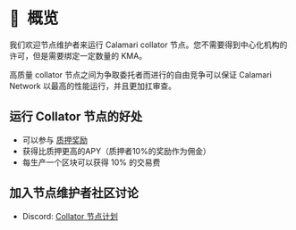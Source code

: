 # 🧩  概览

我们欢迎节点维护者来运行 Calamari collator 节点。您不需要得到中心化机构的许可，但是需要绑定一定数量的 KMA。

高质量 collator 节点之间为争取委托者而进行的自由竞争可以保证 Calamari Network 以最高的性能运行，并且更加扛审查。

## 运行 Collator 节点的好处

- 可以参与 [质押奖励](../Rewards)
- 获得比质押更高的APY（质押者10%的奖励作为佣金）
- 每生产一个区块可以获得 10% 的交易费

## 加入节点维护者社区讨论

- Discord: [Collator 节点计划](https://discord.com/channels/795390654628102165/936300292536942592)
